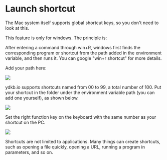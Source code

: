 # Launch shortcut 

The Mac system itself supports global shortcut keys, so you don't need to look at this. 

This feature is only for windows. The principle is:

After entering a command through win+R, windows first finds the corresponding program or shortcut from the path added in the environment variable, and then runs it. You can google "win+r shortcut" for more details.

Add your path here:

<div style="width: 600px">

![](assets/shortcut1.png?600)
</div>

ydkb.io supports shortcuts named from 00 to 99, a total number of 100. Put your shortcut in the folder under the environment variable path (you can add one yourself), as shown below.

<div style="width: 600px">

![](assets/shortcut2.png?600)
</div>

Set the right function key on the keyboard with the same number as your shortcut on the PC.

<div style="width: 600px">

![](assets/shortcut3.png?600)
</div>

Shortcuts are not limited to applications. Many things can create shortcuts, such as opening a file quickly, opening a URL, running a program in parameters, and so on.
